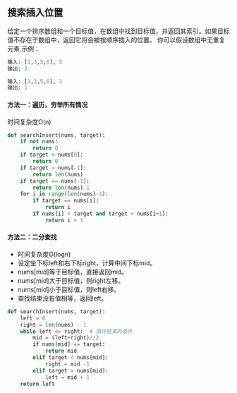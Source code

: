 ## 搜索插入位置
给定一个排序数组和一个目标值，在数组中找到目标值，并返回其索引。如果目标值不存在于数组中，返回它将会被按顺序插入的位置。
你可以假设数组中无重复元素
示例：
```Python
输入: [1,3,5,6], 5
输出: 2

输入: [1,3,5,6], 2
输出: 1
```
#### 方法一：遍历，穷举所有情况
时间复杂度O(n)
```python
def searchInsert(nums, target):
    if not nums:
        return 0
    if target < nums[0]:
        return 0
    if target > nums[-1]:
        return len(nums)
    if target == nums[-1]:
        return len(nums)-1
    for i in range(len(nums)-1):
        if target == nums[i]:
            return i
        if nums[i] < target and target < nums[i+1]:
            return i + 1
```

#### 方法二：二分查找
* 时间复杂度O(logn)
* 设定坐下标left和右下标right，计算中间下标mid。
* nums[mid]等于目标值，直接返回mid。
* nums[mid]大于目标值，则right左移。
* nums[mid]小于目标值，则left右移。
* 查找结束没有值相等，返回left。

```python
def searchInsert(nums, target):
    left = 0
    right = len(nums) - 1
    while left <= right:  # 循环结束的条件
        mid = (left+right)//2
        if nums[mid] == target:
            return mid
        elif target < nums[mid]:
            right = mid -1
        elif target > nums[mid]:
            left = mid + 1
    return left
```
